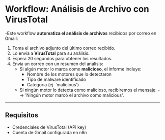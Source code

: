 # Workflow: Análisis de Archivo con VirusTotal

-Este workflow **automatiza el análisis de archivos** recibidos por correo en Gmail:

1. Toma el archivo adjunto del último correo recibido.  
2. Lo envía a **VirusTotal** para su análisis.  
3. Espera 20 segundos para obtener los resultados.  
4. Envía un correo con un resumen del análisis:  
   - Si algún motor lo marca como **malicioso**, el informe incluye:  
     - Nombre de los motores que lo detectaron  
     - Tipo de malware identificado  
     - Categoría (ej. 'malicious')  
   - Si ningún motor lo detecta como malicioso, recibiremos el mensaje:  --> 'Ningún motor marcó el archivo como malicious'.

---------------------------------------------------------------------------------------------------------------------------------------------------------------------------------------------------------------------------------------------

## Requisitos
- Credenciales de VirusTotal (API key)
- Cuenta de Gmail configurada en n8n
